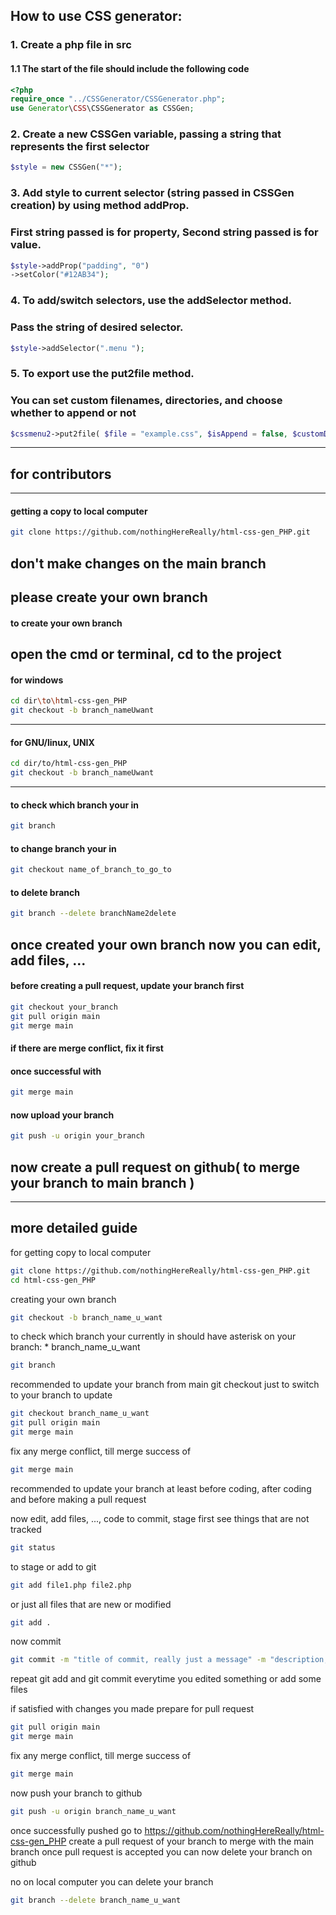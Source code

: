 ## How to use CSS generator:
### 1. Create a php file in src
#### 1.1 The start of the file should include the following code
```php
<?php
require_once "../CSSGenerator/CSSGenerator.php";
use Generator\CSS\CSSGenerator as CSSGen;
```
### 2. Create a new CSSGen variable, passing a string that represents the first selector
```php
$style = new CSSGen("*");
```
### 3. Add style to current selector (string passed in CSSGen creation) by using method addProp. 
###    First string passed is for property, Second string passed is for value.
```php
$style->addProp("padding", "0")
->setColor("#12AB34");
```
### 4. To add/switch selectors, use the addSelector method.
###    Pass the string of desired selector.
```php
$style->addSelector(".menu ");
```
### 5. To export use the put2file method.
### You can set custom filenames, directories, and choose whether to append or not
```php
$cssmenu2->put2file( $file = "example.css", $isAppend = false, $customDir = "./styles/");
```
---


## for contributors
---

#### getting a copy to local computer
```bash
git clone https://github.com/nothingHereReally/html-css-gen_PHP.git
```


## don't make changes on the main branch
please create your own branch
---
#### to create your own branch
open the cmd or terminal, cd to the project
---
#### for windows
```bash
cd dir\to\html-css-gen_PHP
git checkout -b branch_nameUwant
```
---
#### for GNU/linux, UNIX
```bash
cd dir/to/html-css-gen_PHP
git checkout -b branch_nameUwant
```
---
#### to check which branch your in
```bash
git branch
```
#### to change branch your in
```bash
git checkout name_of_branch_to_go_to
```
#### to delete branch
```bash
git branch --delete branchName2delete
```
## once created your own branch now you can edit, add files, ...


#### before creating a pull request, update your branch first
```bash
git checkout your_branch
git pull origin main
git merge main
```
#### if there are merge conflict, fix it first
#### once successful with
```bash
git merge main
```
#### now upload your branch
```bash
git push -u origin your_branch
```
## now create a pull request on github( to merge your branch to main branch )


---
## more detailed guide
for getting copy to local computer
```bash
git clone https://github.com/nothingHereReally/html-css-gen_PHP.git
cd html-css-gen_PHP
```

creating your own branch
```bash
git checkout -b branch_name_u_want
```
to check which branch your currently in
should have asterisk on your branch: * branch_name_u_want
```bash
git branch
```

recommended to update your branch from main
git checkout just to switch to your branch
to update
```bash
git checkout branch_name_u_want
git pull origin main
git merge main
```
fix any merge conflict, till merge success of
```bash
git merge main
```
recommended to update your branch
at least before coding,
after coding
and before making a pull request


now edit, add files, ..., code
to commit, stage first
see things that are not tracked
```bash
git status
```
to stage or add to git
```bash
git add file1.php file2.php
```
or just all files that are new or modified
```bash
git add .
```
now commit
```bash
git commit -m "title of commit, really just a message" -m "description, really to just a message"
```
repeat git add and git commit
everytime you edited something or add some files


if satisfied with changes you made prepare for pull request
```bash
git pull origin main
git merge main
```
fix any merge conflict, till merge success of
```bash
git merge main
```
now push your branch to github
```bash
git push -u origin branch_name_u_want
```
once successfully pushed
go to https://github.com/nothingHereReally/html-css-gen_PHP
create a pull request of your branch to merge with the main branch
once pull request is accepted you can now delete your branch on github


no on local computer you can delete your branch
```bash
git branch --delete branch_name_u_want
```

